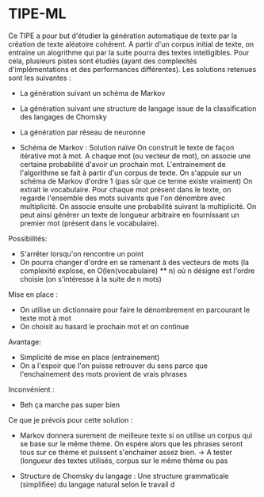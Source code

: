 # TIPE-ML

Ce TIPE a pour but d'étudier la génération automatique de texte par la création de texte aléatoire cohérent. A partir d'un corpus initial de texte, on entraine un alogrithme qui par la suite pourra des textes intelligibles. Pour cela, plusieurs pistes sont étudiés (ayant des complexités d'implémentations et des performances différentes). Les solutions retenues sont les suivantes :
- La génération suivant un schéma de Markov 
- La génération suivant une structure de langage issue de la classification des langages de Chomsky
- La génération par réseau de neuronne 



- Schéma de Markov : Solution naïve
On construit le texte de façon itérative mot à mot. A chaque mot (ou vecteur de mot), on associe une certaine probabilité d'avoir un prochain mot. L'entrainement de l'algorithme se fait à partir d'un corpus de texte. On s'appuie sur un schéma de Markov d'ordre 1 (pas sûr que ce terme existe vraiment)
On extrait le vocabulaire. Pour chaque mot présent dans le texte, on regarde l'ensemble des mots suivants que l'on dénombre avec multiplicité. On associe ensuite une probabilité suivant la multiplicité.
On peut ainsi générer un texte de longueur arbitraire en fournissant un premier mot (présent dans le vocabulaire).

Possibilités:
- S'arrêter lorsqu'on rencontre un point
- On pourra changer d'ordre en se ramenant à des vecteurs de mots (la complexité explose, en O(len(vocabulaire) ** n) où n désigne est l'ordre choisie (on s'intéresse à la suite de n mots)

Mise en place :
- On utilise un dictionnaire pour faire le dénombrement en parcourant le texte mot à mot
- On choisit au hasard le prochain mot et on continue

Avantage:
- Simplicité de mise en place (entrainement)
- On a l'espoir que l'on puisse retrouver du sens parce que l'enchainement des mots provient de vrais phrases

Inconvénient :
- Beh ça marche pas super bien 

Ce que je prévois pour cette solution :
- Markov donnera surement de meilleure texte si on utilise un corpus qui se base sur le même thème. On espère alors que les phrases seront tous sur ce thème et puissent s'enchainer assez bien.
-> A tester (longueur des textes utilisés, corpus sur le même thème ou pas 

- Structure de Chomsky du langage :
Une structure grammaticale (simplifiée) du langage natural selon le travail d
